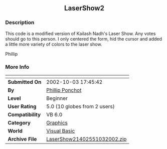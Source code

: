 ﻿<div align="center">

## LaserShow2


</div>

### Description

This code is a modified version of Kailash Nadh's Laser Show. Any votes should go to this person. I only centered the form, hid the cursor and added a little more variety of colors to the laser show.

Phillip
 
### More Info
 


<span>             |<span>
---                |---
**Submitted On**   |2002-10-03 17:45:42
**By**             |[Phillip Ponchot](https://github.com/Planet-Source-Code/PSCIndex/blob/master/ByAuthor/phillip-ponchot.md)
**Level**          |Beginner
**User Rating**    |5.0 (10 globes from 2 users)
**Compatibility**  |VB 6\.0
**Category**       |[Graphics](https://github.com/Planet-Source-Code/PSCIndex/blob/master/ByCategory/graphics__1-46.md)
**World**          |[Visual Basic](https://github.com/Planet-Source-Code/PSCIndex/blob/master/ByWorld/visual-basic.md)
**Archive File**   |[LaserShow21402551032002\.zip](https://github.com/Planet-Source-Code/phillip-ponchot-lasershow2__1-39497/archive/master.zip)








